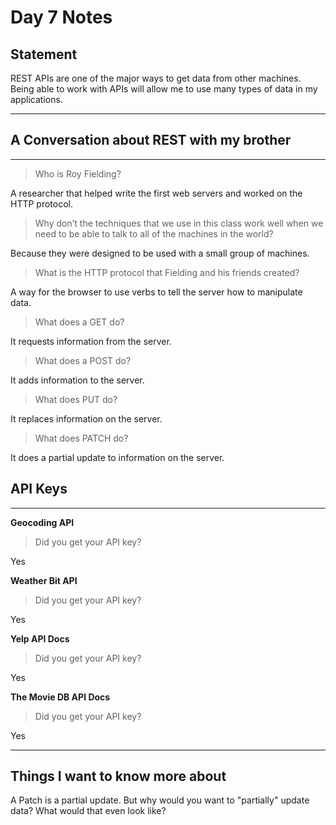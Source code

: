 # Day 7 Notes
## Statement
REST APIs are one of the major ways to get data from other machines. Being able to work with APIs will allow me to use many types of data in my applications.
***

## A Conversation about REST with my brother
***

> Who is Roy Fielding?

A researcher that helped write the first web servers and worked on the HTTP protocol.

> Why don’t the techniques that we use in this class work well when we need to be able to talk to all of the machines in the world?

Because they were designed to be used with a small group of machines.

> What is the HTTP protocol that Fielding and his friends created?

A way for the browser to use verbs to tell the server how to manipulate data.

> What does a GET do?

It requests information from the server.

> What does a POST do?

It adds information to the server.

> What does PUT do?

It replaces information on the server.

> What does PATCH do?

It does a partial update to information on the server.

## API Keys
***

**Geocoding API**

> Did you get your API key?

Yes

**Weather Bit API**

> Did you get your API key?

Yes

**Yelp API Docs**

> Did you get your API key?

Yes

**The Movie DB API Docs**

> Did you get your API key?

Yes

***
## Things I want to know more about
A Patch is a partial update. But why would you want to "partially" update data? What would that even look like?